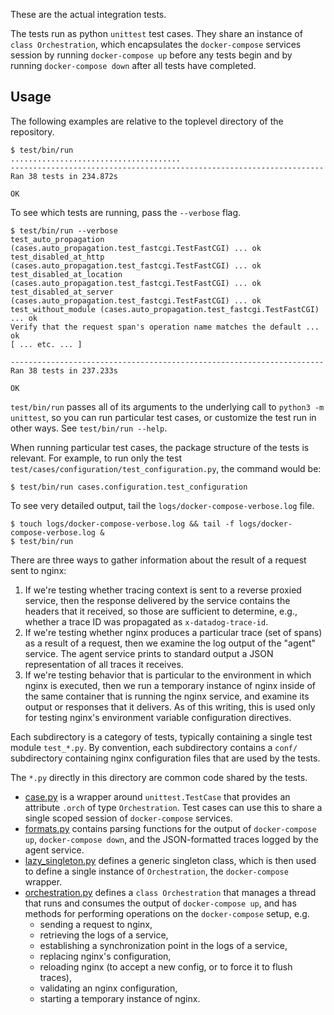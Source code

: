 These are the actual integration tests.

The tests run as python `unittest` test cases.  They share an instance of
`class Orchestration`, which encapsulates the `docker-compose` services
session by running `docker-compose up` before any tests begin and by running
`docker-compose down` after all tests have completed.

Usage
-----
The following examples are relative to the toplevel directory of the
repository.
```console
$ test/bin/run
......................................
----------------------------------------------------------------------
Ran 38 tests in 234.872s

OK
```

To see which tests are running, pass the `--verbose` flag.
```console
$ test/bin/run --verbose
test_auto_propagation (cases.auto_propagation.test_fastcgi.TestFastCGI) ... ok
test_disabled_at_http (cases.auto_propagation.test_fastcgi.TestFastCGI) ... ok
test_disabled_at_location (cases.auto_propagation.test_fastcgi.TestFastCGI) ... ok
test_disabled_at_server (cases.auto_propagation.test_fastcgi.TestFastCGI) ... ok
test_without_module (cases.auto_propagation.test_fastcgi.TestFastCGI) ... ok
Verify that the request span's operation name matches the default ... ok
[ ... etc. ... ]

----------------------------------------------------------------------
Ran 38 tests in 237.233s

OK
```

`test/bin/run` passes all of its arguments to the underlying call to `python3
-m unittest`, so you can run particular test cases, or customize the test run
in other ways.  See `test/bin/run --help`.

When running particular test cases, the package structure of the tests is
relevant.  For example, to run only the test
`test/cases/configuration/test_configuration.py`, the command would be:
```console
$ test/bin/run cases.configuration.test_configuration
```

To see very detailed output, tail the `logs/docker-compose-verbose.log` file.
```console
$ touch logs/docker-compose-verbose.log && tail -f logs/docker-compose-verbose.log &
$ test/bin/run
```

There are three ways to gather information about the result of a request sent
to nginx:

1. If we're testing whether tracing context is sent to a reverse proxied
   service, then the response delivered by the service contains the headers
   that it received, so those are sufficient to determine, e.g., whether a
   trace ID was propagated as `x-datadog-trace-id`.
2. If we're testing whether nginx produces a particular trace (set of spans)
   as a result of a request, then we examine the log output of the "agent"
   service.  The agent service prints to standard output a JSON representation
   of all traces it receives.
3. If we're testing behavior that is particular to the environment in which
   nginx is executed, then we run a temporary instance of nginx inside of the
   same container that is running the nginx service, and examine its output
   or responses that it delivers.  As of this writing, this is used only for
   testing nginx's environment variable configuration directives.

Each subdirectory is a category of tests, typically containing a single test
module `test_*.py`.  By convention, each subdirectory contains a `conf/`
subdirectory containing nginx configuration files that are used by the tests.

The `*.py` directly in this directory are common code shared by the tests.

- [case.py](case.py) is a wrapper around `unittest.TestCase` that provides an
  attribute `.orch` of type `Orchestration`.  Test cases can use this to share
  a single scoped session of `docker-compose` services.
- [formats.py](formats.py) contains parsing functions for the output of
  `docker-compose up`, `docker-compose down`, and the JSON-formatted
  traces logged by the agent service.
- [lazy_singleton.py](lazy_singleton.py) defines a generic singleton class,
  which is then used to define a single instance of `Orchestration`, the
  `docker-compose` wrapper.
- [orchestration.py](orchestration.py) defines a `class Orchestration` that
   manages a thread that runs and consumes the output of `docker-compose up`,
   and has methods for performing operations on the `docker-compose` setup,
   e.g.
   - sending a request to nginx,
   - retrieving the logs of a service,
   - establishing a synchronization point in the logs of a service,
   - replacing nginx's configuration,
   - reloading nginx (to accept a new config, or to force it to flush traces),
   - validating an nginx configuration,
   - starting a temporary instance of nginx.

